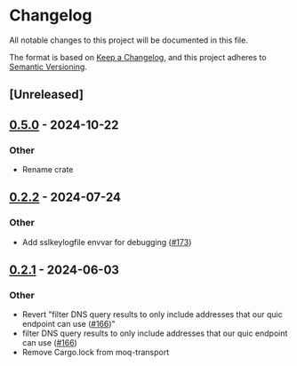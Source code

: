 # Changelog
All notable changes to this project will be documented in this file.

The format is based on [Keep a Changelog](https://keepachangelog.com/en/1.0.0/),
and this project adheres to [Semantic Versioning](https://semver.org/spec/v2.0.0.html).

## [Unreleased]

## [0.5.0](https://github.com/englishm/moq-rs/releases/tag/moq-native-ietf-v0.5.0) - 2024-10-22

### Other

- Rename crate

## [0.2.2](https://github.com/kixelated/moq-rs/compare/moq-native-v0.2.1...moq-native-v0.2.2) - 2024-07-24

### Other
- Add sslkeylogfile envvar for debugging ([#173](https://github.com/kixelated/moq-rs/pull/173))

## [0.2.1](https://github.com/kixelated/moq-rs/compare/moq-native-v0.2.0...moq-native-v0.2.1) - 2024-06-03

### Other
- Revert "filter DNS query results to only include addresses that our quic endpoint can use ([#166](https://github.com/kixelated/moq-rs/pull/166))"
- filter DNS query results to only include addresses that our quic endpoint can use ([#166](https://github.com/kixelated/moq-rs/pull/166))
- Remove Cargo.lock from moq-transport

